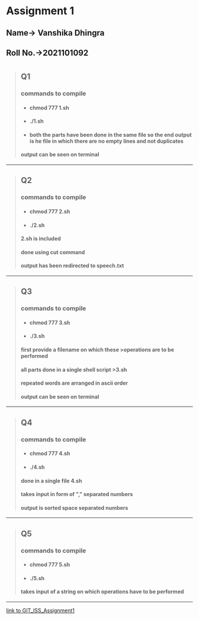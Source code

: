 # **Assignment 1**
## Name-> Vanshika Dhingra  
## Roll No.->2021101092
#

>## **Q1** 
> ### **commands to compile**
>* #### **chmod 777 1.sh**
>* #### **./1.sh**
>* #### **both the parts have been done in the same file so the end output is he file in which there are no empty lines and not duplicates**
>#### **output can be seen on terminal**
---
>## **Q2** 
>### **commands to compile**
>* #### **chmod 777 2.sh**
>* #### **./2.sh**
>#### **2.sh is included**
>#### **done using cut command**
>#### **output has been redirected to speech.txt**
---
>## **Q3**
> ### **commands to compile**
>* #### **chmod 777 3.sh**
>* #### **./3.sh**
>#### **first provide a filename on which these >operations are to be performed**
>#### **all parts done in  a single shell script >3.sh**
>#### **repeated words are arranged in ascii order**
>#### **output can be seen on terminal**
---
>## **Q4** 
>### **commands to compile**
>* #### **chmod 777 4.sh**
>* #### **./4.sh**
>#### **done in a single file 4.sh**
>#### **takes input in form of "," separated numbers**
>#### **output is sorted space separated numbers**
---
>## **Q5**
>### **commands to compile**
>* #### **chmod 777 5.sh**
>* #### **./5.sh**
>#### **takes input of a string on which operations have to be performed**
---

[link to GIT_ISS_Assignment1](https://github.com/Vanshika-Dhingra/ISS_Assignment1)